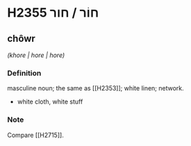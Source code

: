 # H2355 חוֹר / חור

## chôwr

_(khore | hore | hore)_

### Definition

masculine noun; the same as [[H2353]]; white linen; network.

- white cloth, white stuff


### Note

Compare [[H2715]].

